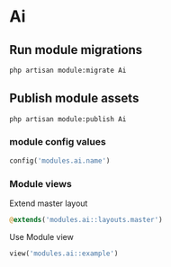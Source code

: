 # Ai

## Run module migrations

```sh
php artisan module:migrate Ai
```

## Publish module assets

```sh
php artisan module:publish Ai
```

### module config values

```php
config('modules.ai.name')
```

### Module views

Extend master layout

```php
@extends('modules.ai::layouts.master')
```

Use Module view

```php
view('modules.ai::example')
```

